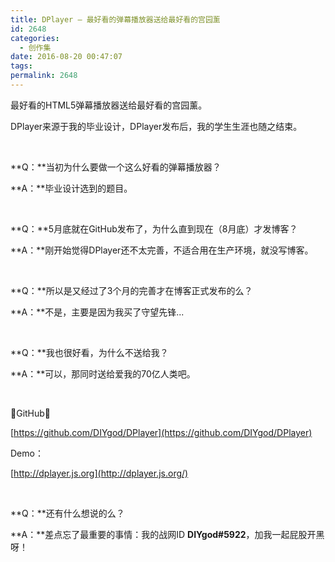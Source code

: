 ```yaml
---
title: DPlayer – 最好看的弹幕播放器送给最好看的宫园薰
id: 2648
categories:
  - 创作集
date: 2016-08-20 00:47:07
tags:
permalink: 2648
---
```


<link href="https://cdn.bootcss.com/dplayer/1.16.0/DPlayer.min.css" rel="stylesheet">

<div id="dplayer1" class="dplayer"></div>

最好看的HTML5弹幕播放器送给最好看的宫园薰。

DPlayer来源于我的毕业设计，DPlayer发布后，我的学生生涯也随之结束。<!--more-->

&nbsp;

**Q：**当初为什么要做一个这么好看的弹幕播放器？

**A：**毕业设计选到的题目。

&nbsp;

**Q：**5月底就在GitHub发布了，为什么直到现在（8月底）才发博客？

**A：**刚开始觉得DPlayer还不太完善，不适合用在生产环境，就没写博客。

&nbsp;

**Q：**所以是又经过了3个月的完善才在博客正式发布的么？

**A：**不是，主要是因为我买了守望先锋...

&nbsp;

**Q：**我也很好看，为什么不送给我？

**A：**可以，那同时送给爱我的70亿人类吧。

&nbsp;

GitHub：

[https://github.com/DIYgod/DPlayer](https://github.com/DIYgod/DPlayer)

Demo：

[http://dplayer.js.org](http://dplayer.js.org/)

&nbsp;

**Q：**还有什么想说的么？

**A：**差点忘了最重要的事情：我的战网ID **DIYgod#5922**，加我一起屁股开黑呀！

<script src="https://cdn.bootcss.com/dplayer/1.16.0/DPlayer.min.js"></script>
<script>
    function myDPlayer () {
        var dp1 = new DPlayer({
            element: document.getElementById('dplayer1'),
            autoplay: false,
            theme: '#FADFA3',
            loop: true,
            screenshot: false,
            preload: 'none',
            video: {
                url: 'https://dplayer.b0.upaiyun.com/若能绽放光芒.mp4',
                pic: 'https://dplayer.b0.upaiyun.com/若能绽放光芒.png'
            },
            danmaku: {
                id: '9E2E3368B56CDBB4',
                api: 'https://api.prprpr.me/dplayer/',
                token: 'tokendemo',
                maximum: 3000
            }
        });
        window.dplayerInstances = [dp1];
    }
    if (!window.DPlayer) {
        $.getScript('https://cdn.bootcss.com/hls.js/0.8.7/hls.min.js', function () {
            $.getScript('https://cdn.bootcss.com/dplayer/1.16.0/DPlayer.min.js', function () {
                myDPlayer();
            });
        });
    }
    else {
        myDPlayer();
    }
</script>
